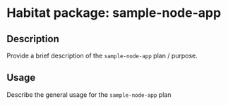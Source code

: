 # Habitat package: sample-node-app

## Description

Provide a brief description of the `sample-node-app` plan / purpose.

## Usage

Describe the general usage for the `sample-node-app` plan
